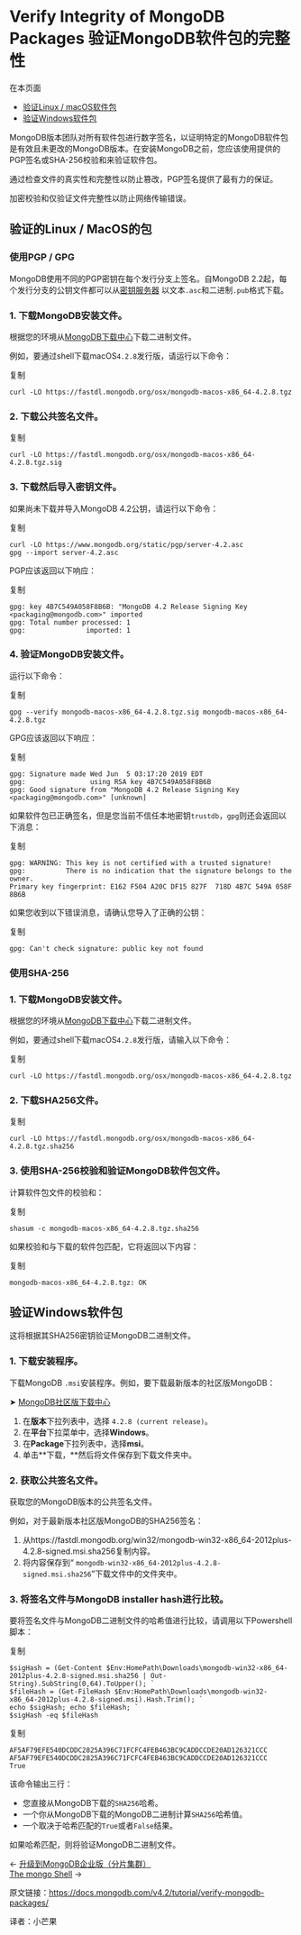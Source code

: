 # Verify Integrity of MongoDB Packages 验证MongoDB软件包的完整性

在本页面

- [验证Linux / macOS软件包](https://docs.mongodb.com/v4.2/tutorial/verify-mongodb-packages/#verify-linux-macos-packages)
- [验证Windows软件包](https://docs.mongodb.com/v4.2/tutorial/verify-mongodb-packages/#verify-windows-packages)

MongoDB版本团队对所有软件包进行数字签名，以证明特定的MongoDB软件包是有效且未更改的MongoDB版本。在安装MongoDB之前，您应该使用提供的PGP签名或SHA-256校验和来验证软件包。

通过检查文件的真实性和完整性以防止篡改，PGP签名提供了最有力的保证。

加密校验和仅验证文件完整性以防止网络传输错误。



## 验证的Linux / MacOS的包

### 使用PGP / GPG 

MongoDB使用不同的PGP密钥在每个发行分支上签名。自MongoDB 2.2起，每个发行分支的公钥文件都可以从[密钥服务器](https://www.mongodb.org/static/pgp/) 以文本`.asc`和二进制`.pub`格式下载。



### 1. 下载MongoDB安装文件。

根据您的环境从[MongoDB下载中心](https://www.mongodb.com/try/download?tck=docs_server)下载二进制文件。

例如，要通过shell下载macOS`4.2.8`发行版，请运行以下命令：

复制

```
curl -LO https://fastdl.mongodb.org/osx/mongodb-macos-x86_64-4.2.8.tgz
```



### 2. 下载公共签名文件。

复制

```
curl -LO https://fastdl.mongodb.org/osx/mongodb-macos-x86_64-4.2.8.tgz.sig
```



### 3. 下载然后导入密钥文件。

如果尚未下载并导入MongoDB 4.2公钥，请运行以下命令：

复制

```
curl -LO https://www.mongodb.org/static/pgp/server-4.2.asc
gpg --import server-4.2.asc
```

PGP应该返回以下响应：

复制

```
gpg: key 4B7C549A058F8B6B: "MongoDB 4.2 Release Signing Key <packaging@mongodb.com>" imported
gpg: Total number processed: 1
gpg:               imported: 1
```



### 4. 验证MongoDB安装文件。

运行以下命令：

复制

```
gpg --verify mongodb-macos-x86_64-4.2.8.tgz.sig mongodb-macos-x86_64-4.2.8.tgz
```



GPG应该返回以下响应：

复制

```
gpg: Signature made Wed Jun  5 03:17:20 2019 EDT
gpg:                using RSA key 4B7C549A058F8B6B
gpg: Good signature from "MongoDB 4.2 Release Signing Key <packaging@mongodb.com>" [unknown]
```



如果软件包已正确签名，但是您当前不信任本地密钥`trustdb`，`gpg`则还会返回以下消息：

复制

```
gpg: WARNING: This key is not certified with a trusted signature!
gpg:          There is no indication that the signature belongs to the owner.
Primary key fingerprint: E162 F504 A20C DF15 827F  718D 4B7C 549A 058F 8B6B
```



如果您收到以下错误消息，请确认您导入了正确的公钥：

复制

```
gpg: Can't check signature: public key not found
```





### 使用SHA-256



### 1. 下载MongoDB安装文件。

根据您的环境从[MongoDB下载中心](https://www.mongodb.com/try/download?tck=docs_server)下载二进制文件。

例如，要通过shell下载macOS`4.2.8`发行版，请输入以下命令：

复制

```
curl -LO https://fastdl.mongodb.org/osx/mongodb-macos-x86_64-4.2.8.tgz
```



### 2. 下载SHA256文件。

复制

```
curl -LO https://fastdl.mongodb.org/osx/mongodb-macos-x86_64-4.2.8.tgz.sha256
```



### 3. 使用SHA-256校验和验证MongoDB软件包文件。

计算软件包文件的校验和：

复制

```
shasum -c mongodb-macos-x86_64-4.2.8.tgz.sha256
```

如果校验和与下载的软件包匹配，它将返回以下内容：

复制

```
mongodb-macos-x86_64-4.2.8.tgz: OK
```





## 验证Windows软件包

这将根据其SHA256密钥验证MongoDB二进制文件。



### 1. 下载安装程序。

下载MongoDB `.msi`安装程序。例如，要下载最新版本的社区版MongoDB：

➤ [MongoDB社区版下载中心](https://www.mongodb.com/try/download/community?tck=docs_server)

1. 在**版本**下拉列表中，选择 `4.2.8 (current release)`。
2. 在**平台**下拉菜单中，选择**Windows**。
3. 在**Package**下拉列表中，选择**msi**。
4. 单击**下载，**然后将文件保存到下载文件夹中。



### 2. 获取公共签名文件。

获取您的MongoDB版本的公共签名文件。

例如，对于最新版本社区版MongoDB的SHA256签名：

1. 从https://fastdl.mongodb.org/win32/mongodb-win32-x86_64-2012plus-4.2.8-signed.msi.sha256复制内容。
2. 将内容保存到“ `mongodb-win32-x86_64-2012plus-4.2.8-signed.msi.sha256`”下载文件中的文件夹中。



### 3. 将签名文件与MongoDB installer hash进行比较。

要将签名文件与MongoDB二进制文件的哈希值进行比较，请调用以下Powershell脚本：

复制

```
$sigHash = (Get-Content $Env:HomePath\Downloads\mongodb-win32-x86_64-2012plus-4.2.8-signed.msi.sha256 | Out-String).SubString(0,64).ToUpper(); `
$fileHash = (Get-FileHash $Env:HomePath\Downloads\mongodb-win32-x86_64-2012plus-4.2.8-signed.msi).Hash.Trim(); `
echo $sigHash; echo $fileHash; `
$sigHash -eq $fileHash
```

复制

```
AF5AF79EFE540DCDDC2825A396C71FCFC4FEB463BC9CADDCCDE20AD126321CCC
AF5AF79EFE540DCDDC2825A396C71FCFC4FEB463BC9CADDCCDE20AD126321CCC
True
```

该命令输出三行：

- 您直接从MongoDB下载的`SHA256`哈希。
- 一个你从MongoDB下载的MongoDB二进制计算`SHA256`哈希值。
- 一个取决于哈希匹配的`True`或者`False`结果。

如果哈希匹配，则将验证MongoDB二进制文件。



←  [升级到MongoDB企业版（分片集群）](https://docs.mongodb.com/v4.2/tutorial/upgrade-to-enterprise-sharded-cluster/)<br/>[The mongo Shell](https://docs.mongodb.com/v4.2/mongo/) →



原文链接：https://docs.mongodb.com/v4.2/tutorial/verify-mongodb-packages/

译者：小芒果